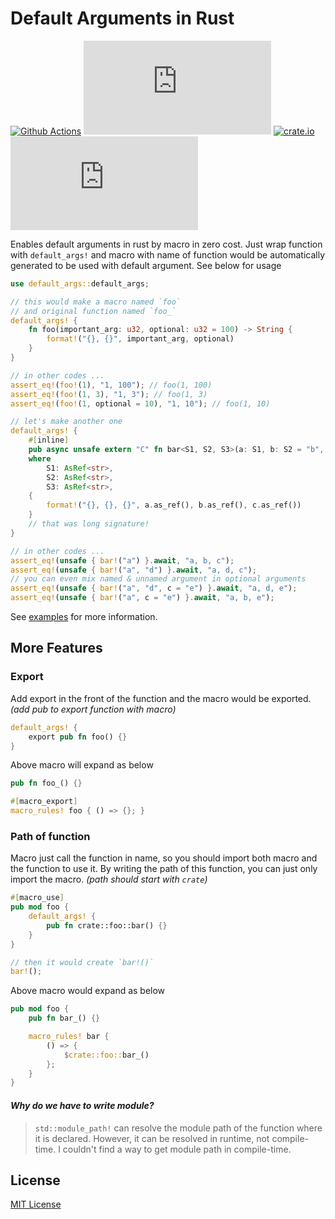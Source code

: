 # Default Arguments in Rust

[![Github Actions](https://img.shields.io/github/actions/workflow/status/buttercrab/default-args.rs/build.yml?style=flat-square)](https://github.com/buttercrab/default-args.rs/actions/workflows/build.yml)
[![Github Releases](https://img.shields.io/github/v/release/buttercrab/default-args.rs?include_prereleases&style=flat-square)](https://github.com/buttercrab/default-args.rs/releases)
[![crate.io](https://img.shields.io/crates/v/default-args?style=flat-square)](https://crates.io/crates/default-args)
[![MIT License](https://img.shields.io/github/license/buttercrab/default-args.rs?style=flat-square)](https://github.com/buttercrab/default-args.rs/blob/master/LICENSE)

Enables default arguments in rust by macro in zero cost. Just wrap function with `default_args!` and macro with name of
function would be automatically generated to be used with default argument. See below for usage

```rust
use default_args::default_args;

// this would make a macro named `foo`
// and original function named `foo_`
default_args! {
    fn foo(important_arg: u32, optional: u32 = 100) -> String {
        format!("{}, {}", important_arg, optional)
    }
}

// in other codes ...
assert_eq!(foo!(1), "1, 100"); // foo(1, 100)
assert_eq!(foo!(1, 3), "1, 3"); // foo(1, 3)
assert_eq!(foo!(1, optional = 10), "1, 10"); // foo(1, 10)

// let's make another one
default_args! {
    #[inline]
    pub async unsafe extern "C" fn bar<S1, S2, S3>(a: S1, b: S2 = "b", c: S3 = "c") -> String
    where
        S1: AsRef<str>,
        S2: AsRef<str>,
        S3: AsRef<str>,
    {
        format!("{}, {}, {}", a.as_ref(), b.as_ref(), c.as_ref())
    }
    // that was long signature!
}

// in other codes ...
assert_eq!(unsafe { bar!("a") }.await, "a, b, c");
assert_eq!(unsafe { bar!("a", "d") }.await, "a, d, c");
// you can even mix named & unnamed argument in optional arguments
assert_eq!(unsafe { bar!("a", "d", c = "e") }.await, "a, d, e");
assert_eq!(unsafe { bar!("a", c = "e") }.await, "a, b, e");
```

See [examples](https://github.com/buttercrab/default-args.rs/tree/master/examples) for more information.

## More Features

### Export

Add export in the front of the function and the macro would be exported.
*(add pub to export function with macro)*

```rust
default_args! {
    export pub fn foo() {}
}
```

Above macro will expand as below

```rust
pub fn foo_() {}

#[macro_export]
macro_rules! foo { () => {}; }
```

### Path of function

Macro just call the function in name, so you should import both macro and the function to use it. By writing the path of
this function, you can just only import the macro.
*(path should start with `crate`)*

```rust
#[macro_use]
pub mod foo {
    default_args! {
        pub fn crate::foo::bar() {}
    }
}

// then it would create `bar!()`
bar!();
```

Above macro would expand as below

```rust
pub mod foo {
    pub fn bar_() {}

    macro_rules! bar {
        () => {
            $crate::foo::bar_()
        };
    }
}
```

#### *Why do we have to write module?*

> `std::module_path!` can resolve the module path of the function where it is declared.
> However, it can be resolved in runtime, not compile-time.
> I couldn't find a way to get module path in compile-time.

## License

[MIT License](https://github.com/buttercrab/default-args.rs/blob/master/LICENSE)